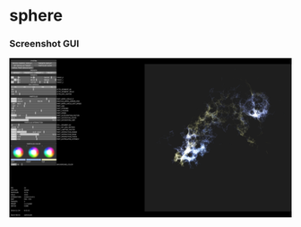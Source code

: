 # sphere


### Screenshot GUI
![capture](https://github.com/herdav/sphere/blob/master/screenshot.jpg)

